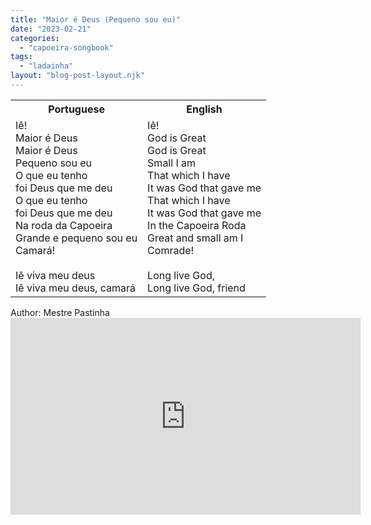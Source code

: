 ```yaml
---
title: "Maior é Deus (Pequeno sou eu)"
date: "2023-02-21"
categories: 
  - "capoeira-songbook"
tags: 
  - "ladainha"
layout: "blog-post-layout.njk"
---
```


<table class="capoeira-table">
    <tr class="header-row">
        <th>Portuguese</th>
        <th>English</th>
    </tr>
    <tr>
        <td>Iê!<br>
        Maior é Deus<br>
        Maior é Deus<br>
        Pequeno sou eu<br>
        O que eu tenho<br>
        foi Deus que me deu<br>
        O que eu tenho<br>
        foi Deus que me deu<br>
        Na roda da Capoeira<br>
        Grande e pequeno sou eu<br>
        Camará!<br>
        <br>
        Iê viva meu deus<br>
        Iê viva meu deus, camará</td>
        <td>Iê!<br>
        God is Great<br>
        God is Great<br>
        Small I am<br>
        That which I have<br>
        It was God that gave me<br>
        That which I have<br>
        It was God that gave me<br>
        In the Capoeira Roda<br>
        Great and small am I<br>
        Comrade!<br>
        <br>
        Long live God,<br>
        Long live God, friend</td>
    </tr>
</table>

<figcaption>
Author: Mestre Pastinha
</figcaption>

<iframe width="560" height="315" src="https://www.youtube.com/embed/cd6RD3_j-Cc" title="YouTube video player" frameborder="0" allow="accelerometer; autoplay; clipboard-write; encrypted-media; gyroscope; picture-in-picture" allowfullscreen></iframe>